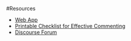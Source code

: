 #Resources
 
* [Web App](https://marketpulse.mozilla.community/) 
* [Printable Checklist for Effective Commenting](https://docs.google.com/forms/d/1AuJVkAVsImzmEPlr-zIoDruah7FxJYHprkxfVD5Wym4/viewform)
* [Discourse Forum](https://discourse.mozilla-community.org/c/impact-teams/marketpulse)
